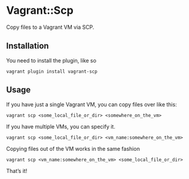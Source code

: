 # Vagrant::Scp

Copy files to a Vagrant VM via SCP.

## Installation

You need to install the plugin, like so

    vagrant plugin install vagrant-scp

## Usage

If you have just a single Vagrant VM, you can copy files over like this:

    vagrant scp <some_local_file_or_dir> <somewhere_on_the_vm>

If you have multiple VMs, you can specify it.

    vagrant scp <some_local_file_or_dir> <vm_name:somewhere_on_the_vm>

Copying files out of the VM works in the same fashion

    vagrant scp <vm_name:somewhere_on_the_vm> <some_local_file_or_dir>

That’s it!
